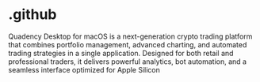 # .github
Quadency Desktop for macOS is a next-generation crypto trading platform that combines portfolio management, advanced charting, and automated trading strategies in a single application. Designed for both retail and professional traders, it delivers powerful analytics, bot automation, and a seamless interface optimized for Apple Silicon
